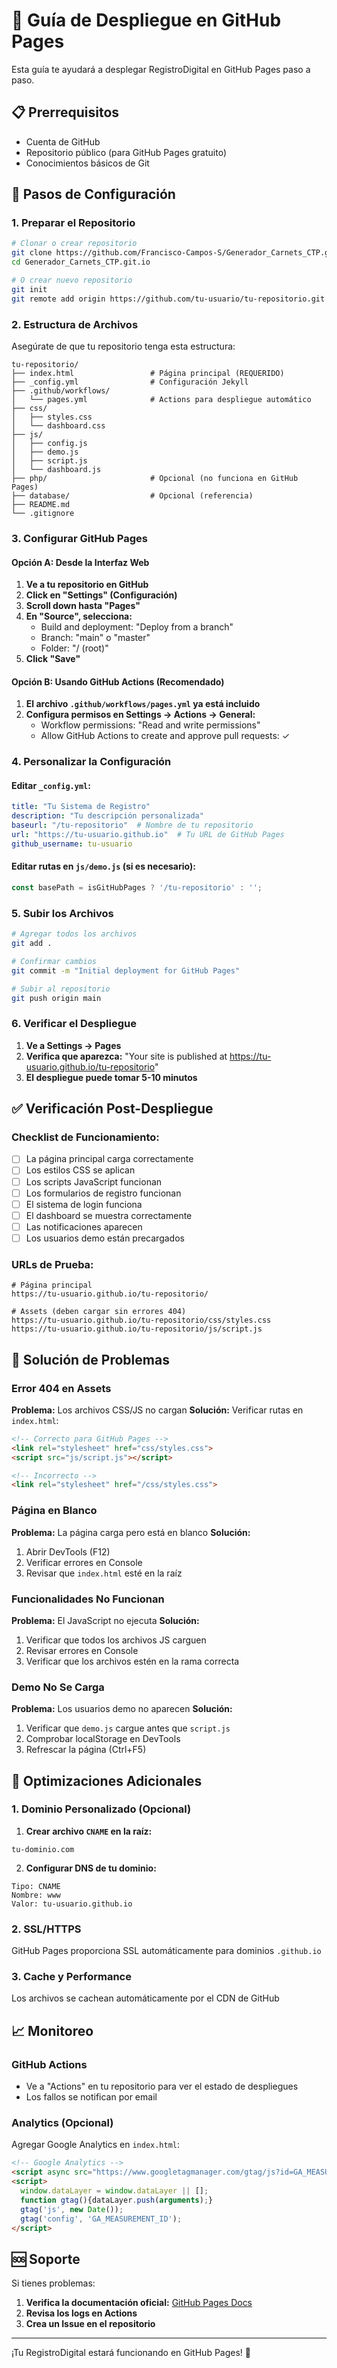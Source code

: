 # 🚀 Guía de Despliegue en GitHub Pages

Esta guía te ayudará a desplegar RegistroDigital en GitHub Pages paso a paso.

## 📋 Prerrequisitos

- Cuenta de GitHub
- Repositorio público (para GitHub Pages gratuito)
- Conocimientos básicos de Git

## 🔧 Pasos de Configuración

### 1. Preparar el Repositorio

```bash
# Clonar o crear repositorio
git clone https://github.com/Francisco-Campos-S/Generador_Carnets_CTP.git.io.git
cd Generador_Carnets_CTP.git.io

# O crear nuevo repositorio
git init
git remote add origin https://github.com/tu-usuario/tu-repositorio.git
```

### 2. Estructura de Archivos

Asegúrate de que tu repositorio tenga esta estructura:

```
tu-repositorio/
├── index.html                 # Página principal (REQUERIDO)
├── _config.yml                # Configuración Jekyll
├── .github/workflows/
│   └── pages.yml              # Actions para despliegue automático
├── css/
│   ├── styles.css
│   └── dashboard.css
├── js/
│   ├── config.js
│   ├── demo.js
│   ├── script.js
│   └── dashboard.js
├── php/                       # Opcional (no funciona en GitHub Pages)
├── database/                  # Opcional (referencia)
├── README.md
└── .gitignore
```

### 3. Configurar GitHub Pages

#### Opción A: Desde la Interfaz Web

1. **Ve a tu repositorio en GitHub**
2. **Click en "Settings" (Configuración)**
3. **Scroll down hasta "Pages"**
4. **En "Source", selecciona:**
   - Build and deployment: "Deploy from a branch"
   - Branch: "main" o "master"
   - Folder: "/ (root)"
5. **Click "Save"**

#### Opción B: Usando GitHub Actions (Recomendado)

1. **El archivo `.github/workflows/pages.yml` ya está incluido**
2. **Configura permisos en Settings → Actions → General:**
   - Workflow permissions: "Read and write permissions"
   - Allow GitHub Actions to create and approve pull requests: ✓

### 4. Personalizar la Configuración

#### Editar `_config.yml`:

```yaml
title: "Tu Sistema de Registro"
description: "Tu descripción personalizada"
baseurl: "/tu-repositorio"  # Nombre de tu repositorio
url: "https://tu-usuario.github.io"  # Tu URL de GitHub Pages
github_username: tu-usuario
```

#### Editar rutas en `js/demo.js` (si es necesario):

```javascript
const basePath = isGitHubPages ? '/tu-repositorio' : '';
```

### 5. Subir los Archivos

```bash
# Agregar todos los archivos
git add .

# Confirmar cambios
git commit -m "Initial deployment for GitHub Pages"

# Subir al repositorio
git push origin main
```

### 6. Verificar el Despliegue

1. **Ve a Settings → Pages**
2. **Verifica que aparezca:** "Your site is published at https://tu-usuario.github.io/tu-repositorio"
3. **El despliegue puede tomar 5-10 minutos**

## ✅ Verificación Post-Despliegue

### Checklist de Funcionamiento:

- [ ] La página principal carga correctamente
- [ ] Los estilos CSS se aplican
- [ ] Los scripts JavaScript funcionan
- [ ] Los formularios de registro funcionan
- [ ] El sistema de login funciona
- [ ] El dashboard se muestra correctamente
- [ ] Las notificaciones aparecen
- [ ] Los usuarios demo están precargados

### URLs de Prueba:

```
# Página principal
https://tu-usuario.github.io/tu-repositorio/

# Assets (deben cargar sin errores 404)
https://tu-usuario.github.io/tu-repositorio/css/styles.css
https://tu-usuario.github.io/tu-repositorio/js/script.js
```

## 🔧 Solución de Problemas

### Error 404 en Assets

**Problema:** Los archivos CSS/JS no cargan
**Solución:** Verificar rutas en `index.html`:

```html
<!-- Correcto para GitHub Pages -->
<link rel="stylesheet" href="css/styles.css">
<script src="js/script.js"></script>

<!-- Incorrecto -->
<link rel="stylesheet" href="/css/styles.css">
```

### Página en Blanco

**Problema:** La página carga pero está en blanco
**Solución:** 
1. Abrir DevTools (F12)
2. Verificar errores en Console
3. Revisar que `index.html` esté en la raíz

### Funcionalidades No Funcionan

**Problema:** El JavaScript no ejecuta
**Solución:**
1. Verificar que todos los archivos JS carguen
2. Revisar errores en Console
3. Verificar que los archivos estén en la rama correcta

### Demo No Se Carga

**Problema:** Los usuarios demo no aparecen
**Solución:**
1. Verificar que `demo.js` cargue antes que `script.js`
2. Comprobar localStorage en DevTools
3. Refrescar la página (Ctrl+F5)

## 🚀 Optimizaciones Adicionales

### 1. Dominio Personalizado (Opcional)

1. **Crear archivo `CNAME` en la raíz:**
```
tu-dominio.com
```

2. **Configurar DNS de tu dominio:**
```
Tipo: CNAME
Nombre: www
Valor: tu-usuario.github.io
```

### 2. SSL/HTTPS

GitHub Pages proporciona SSL automáticamente para dominios `.github.io`

### 3. Cache y Performance

Los archivos se cachean automáticamente por el CDN de GitHub

## 📈 Monitoreo

### GitHub Actions

- Ve a "Actions" en tu repositorio para ver el estado de despliegues
- Los fallos se notifican por email

### Analytics (Opcional)

Agregar Google Analytics en `index.html`:

```html
<!-- Google Analytics -->
<script async src="https://www.googletagmanager.com/gtag/js?id=GA_MEASUREMENT_ID"></script>
<script>
  window.dataLayer = window.dataLayer || [];
  function gtag(){dataLayer.push(arguments);}
  gtag('js', new Date());
  gtag('config', 'GA_MEASUREMENT_ID');
</script>
```

## 🆘 Soporte

Si tienes problemas:

1. **Verifica la documentación oficial:** [GitHub Pages Docs](https://docs.github.com/pages)
2. **Revisa los logs en Actions**
3. **Crea un Issue en el repositorio**

---

¡Tu RegistroDigital estará funcionando en GitHub Pages! 🎉
